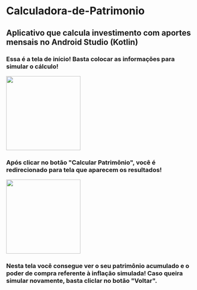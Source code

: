 # Calculadora-de-Patrimonio

## Aplicativo que calcula investimento com aportes mensais no Android Studio (Kotlin)

### Essa é a tela de início! Basta colocar as informações para simular o cálculo!

<img src="![tela1-juros-compostos](https://user-images.githubusercontent.com/57724386/215836314-d7868e38-8b00-4817-8482-7346502676df.png)" width="200"/>

### Após clicar no botão "Calcular Patrimônio", você é redirecionado para tela que aparecem os resultados!

<img src="![tela2-juros-compostos](https://user-images.githubusercontent.com/57724386/215836752-94099944-d538-487c-972f-a6b1fea6fb94.png)" width="200"/>

### Nesta tela você consegue ver o seu patrimônio acumulado e o poder de compra referente à inflação simulada! Caso queira simular novamente, basta cliclar no botão "Voltar".
